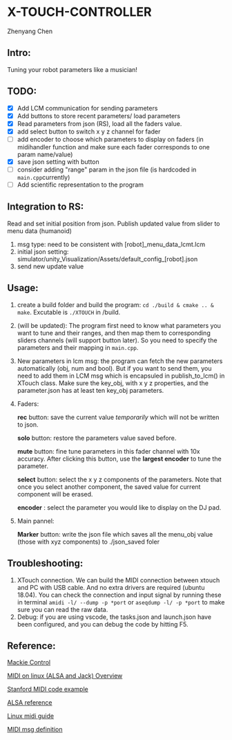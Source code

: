 # X-TOUCH-CONTROLLER
Zhenyang Chen
## Intro:
Tuning your robot parameters like a musician!

## TODO:
- [x] Add LCM communication for sending parameters
- [x] Add buttons to store recent parameters/ load parameters
- [x] Read parameters from json (RS), load all the faders value.
- [x] add select button to switch x y z channel for fader
- [ ] add encoder to choose which parameters to display on faders (in midihandler function and make sure each fader corresponds to one param name/value)
- [x] save json setting with button
- [ ] consider adding "range" param in the json file (is hardcoded in ```main.cpp```currently)
- [ ] Add scientific representation to the program

## Integration to RS:
Read and set initial position from json. Publish updated value from slider to menu data (humanoid)
1. msg type: need to be consistent with [robot]_menu_data_lcmt.lcm
2. initial json setting: simulator/unity_Visualization/Assets/default_config_[robot].json
3. send new update value
   
## Usage:
1. create a build folder and build the program: ```cd ./build & cmake .. & make```. Excutable is ```./XTOUCH``` in /build.
2. (will be updated): The program first need to know what parameters you want to tune and their ranges, and then map them to corresponding sliders channels (will support button later). So you need to specify the parameters and their mapping in ```main.cpp```.
3. New parameters in lcm msg: the program can fetch the new parameters automatically (obj, num and bool). But if you want to send them, you need to add them in LCM msg which is encapsuled in publish_to_lcm() in XTouch class. Make sure the key_obj, with x y z properties, and the parameter.json has at least ten key_obj parameters.
4. Faders:
   
   **rec** button: save the current value *temporarily* which will not be written to json.

   **solo** button: restore the parameters value saved before.

   **mute** button: fine tune parameters in this fader channel with 10x accuracy. After clicking this button, use the **largest encoder** to tune the parameter.
  
   **select** button: select the x y z components of the parameters. Note that once you select another component, the saved value for current component will be erased.

   **encoder** : select the parameter you would like to display on the DJ pad.

5. Main pannel:
   
   **Marker** button: write the json file which saves all the menu_obj value (those with xyz components) to ./json_saved foler

## Troubleshooting:
1. XTouch connection. We can build the MIDI connection between xtouch and PC with USB cable. And no extra drivers are required (ubuntu 18.04). You can check the connection and input signal by running these in terminal  ```amidi -l/ --dump -p *port``` or ```aseqdump -l/ -p *port``` to make sure you can read the raw data.
2. Debug: if you are using vscode, the tasks.json and launch.json have been configured, and you can debug the code by hitting F5.

## Reference:
[Mackie Control](https://github.com/Silhm/bcf-scribble-strips/wiki/Understanding-Mackie-Control-Protocol)

[MIDI on linux (ALSA and Jack) Overview](http://www.tedfelix.com/linux/linux-midi.html#low-latency-kernel)

[Stanford MIDI code example](https://ccrma.stanford.edu/~craig/articles/linuxmidi/alsa-1.0/)

[ALSA reference](https://www.alsa-project.org/alsa-doc/alsa-lib/index.html)

[Linux midi guide](https://tldp.org/HOWTO/MIDI-HOWTO.html#toc7)

[MIDI msg definition](https://sites.uci.edu/camp2014/2014/04/30/managing-midi-pitchbend-messages/#:~:text=The%20MIDI%20protocol%20specifies%20that,16%2C383%20means%20maximum%20upward%20bend.)